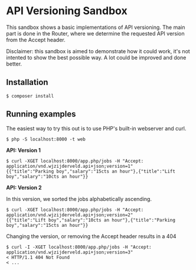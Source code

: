 API Versioning Sandbox
========================

This sandbox shows a basic implementations of API versioning. The main part is done in the Router, where we determine the
requested API version from the Accept header.

Disclaimer: this sandbox is aimed to demonstrate how it could work, it's not intented to show the best possible way. A lot
could be improved and done better.

Installation
------------

    $ composer install


Running examples
----------------

The easiest way to try this out is to use PHP's built-in webserver and curl.

    $ php -S localhost:8000 -t web

__API: Version 1__

    $ curl -XGET localhost:8000/app.php/jobs -H "Accept: application/vnd.wjzijderveld.api+json;version=1"
    {{"title":"Parking boy","salary":"15cts an hour"},{"title":"Lift boy","salary":"10cts an hour"}}

__API: Version 2__

In this version, we sorted the jobs alphabetically ascending.

    $ curl -XGET localhost:8000/app.php/jobs -H "Accept: application/vnd.wjzijderveld.api+json;version=2"
    {{"title":"Lift boy","salary":"10cts an hour"},{"title":"Parking boy","salary":"15cts an hour"}}

Changing the version, or removing the Accept header results in a 404

    $ curl -I -XGET localhost:8000/app.php/jobs -H "Accept: application/vnd.wjzijderveld.api+json;version=3"
    < HTTP/1.1 404 Not Found
    < ...
